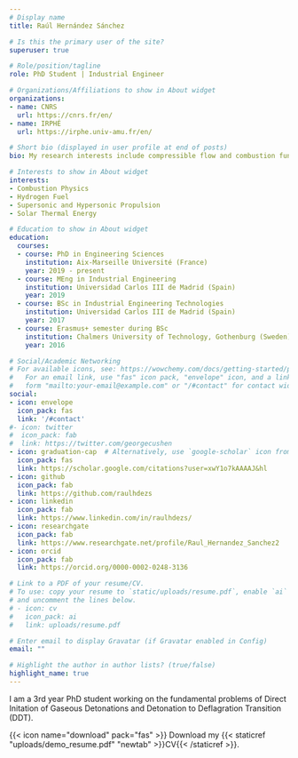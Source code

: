 ```yaml
---
# Display name
title: Raúl Hernández Sánchez

# Is this the primary user of the site?
superuser: true

# Role/position/tagline
role: PhD Student | Industrial Engineer

# Organizations/Affiliations to show in About widget
organizations:
- name: CNRS
  url: https://cnrs.fr/en/
- name: IRPHÉ
  url: https://irphe.univ-amu.fr/en/

# Short bio (displayed in user profile at end of posts)
bio: My research interests include compressible flow and combustion fundamental problems.

# Interests to show in About widget
interests:
- Combustion Physics
- Hydrogen Fuel
- Supersonic and Hypersonic Propulsion
- Solar Thermal Energy

# Education to show in About widget
education:
  courses:
  - course: PhD in Engineering Sciences
    institution: Aix-Marseille Université (France)
    year: 2019 - present
  - course: MEng in Industrial Engineering
    institution: Universidad Carlos III de Madrid (Spain)
    year: 2019
  - course: BSc in Industrial Engineering Technologies 
    institution: Universidad Carlos III de Madrid (Spain)
    year: 2017
  - course: Erasmus+ semester during BSc
    institution: Chalmers University of Technology, Gothenburg (Sweden)
    year: 2016

# Social/Academic Networking
# For available icons, see: https://wowchemy.com/docs/getting-started/page-builder/#icons
#   For an email link, use "fas" icon pack, "envelope" icon, and a link in the
#   form "mailto:your-email@example.com" or "/#contact" for contact widget.
social:
- icon: envelope
  icon_pack: fas
  link: '/#contact'
#- icon: twitter
#  icon_pack: fab
#  link: https://twitter.com/georgecushen
- icon: graduation-cap  # Alternatively, use `google-scholar` icon from `ai` icon pack
  icon_pack: fas
  link: https://scholar.google.com/citations?user=xwY1o7kAAAAJ&hl
- icon: github
  icon_pack: fab
  link: https://github.com/raulhdezs
- icon: linkedin
  icon_pack: fab
  link: https://www.linkedin.com/in/raulhdezs/
- icon: researchgate
  icon_pack: fab
  link: https://www.researchgate.net/profile/Raul_Hernandez_Sanchez2
- icon: orcid
  icon_pack: fab
  link: https://orcid.org/0000-0002-0248-3136

# Link to a PDF of your resume/CV.
# To use: copy your resume to `static/uploads/resume.pdf`, enable `ai` icons in `params.toml`, 
# and uncomment the lines below.
# - icon: cv
#   icon_pack: ai
#   link: uploads/resume.pdf

# Enter email to display Gravatar (if Gravatar enabled in Config)
email: ""

# Highlight the author in author lists? (true/false)
highlight_name: true
---
```


I am a 3rd year PhD student working on the fundamental problems of Direct Initation of Gaseous Detonations and Detonation to Deflagration Transition (DDT).

{{< icon name="download" pack="fas" >}} Download my {{< staticref "uploads/demo_resume.pdf" "newtab" >}}CV{{< /staticref >}}.

